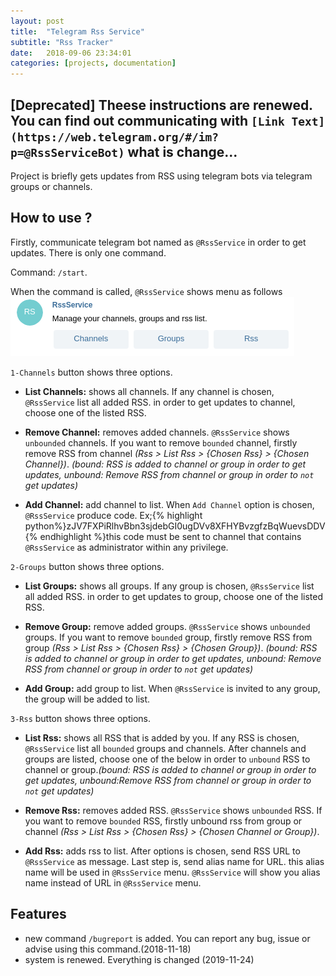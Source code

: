 ```yaml
---
layout: post
title:  "Telegram Rss Service"
subtitle: "Rss Tracker"
date:   2018-09-06 23:34:01
categories: [projects, documentation]
---
```


## [Deprecated] Theese instructions are renewed. You can find out communicating with `[Link Text](https://web.telegram.org/#/im?p=@RssServiceBot)` what is change...

Project is briefly gets updates from RSS using telegram bots via telegram groups or channels. 

## How to use ?

Firstly, communicate telegram bot named as `@RssService` in order to get updates. There is only one command.

Command: `/start`.

When the command is called, `@RssService` shows menu as follows
![start screen command](/assets/images/startScreen.jpg)

`1-Channels` button shows three options.

* **List Channels:** shows all channels. If any channel is chosen, `@RssService` list all  added RSS. in order to get updates to channel, choose one of the listed RSS.

* **Remove Channel:** removes added channels. `@RssService` shows `unbounded` channels. If you want to remove `bounded` channel, firstly remove RSS from channel *(Rss > List Rss > {Chosen Rss} > {Chosen Channel})*. *(bound: RSS is added to channel or group in order to get updates, unbound: Remove RSS from channel or group in order to `not` get updates)*

* **Add Channel:** add channel to list. When `Add Channel` option is chosen, `@RssService` produce code. Ex;{% highlight python%}zJV7FXPiRlhvBbn3sjdebGI0ugDVv8XFHYBvzgfzBqWuevsDDV{% endhighlight %}this code must be sent to channel that contains `@RssService` as administrator within any privilege.

`2-Groups` button shows three options.

* **List Groups:** shows all groups. If any group is chosen, `@RssService` list all added RSS. in order to get updates to group, choose one of the listed RSS.

* **Remove Group:** remove added groups. `@RssService` shows `unbounded` groups. If you want to remove `bounded` group, firstly remove RSS from group *(Rss > List Rss > {Chosen Rss} > {Chosen Group})*. *(bound: RSS is added to channel or group in order to get updates, unbound: Remove RSS from channel or group in order to `not` get updates)*

* **Add Group:** add group to list. When `@RssService` is invited to any group, the group will be added to list.

`3-Rss` button shows three options.

* **List Rss:** shows all RSS that is added by you. If any RSS is chosen, `@RssService` list all `bounded` groups and channels. After channels and groups are listed, choose one of the below in order to `unbound` RSS to channel or group.*(bound: RSS is added to channel or group in order to get updates, unbound:Remove RSS from channel or group in order to `not` get updates)*

* **Remove Rss:** removes added RSS. `@RssService` shows `unbounded` RSS. If you want to remove `bounded` RSS, firstly unbound rss from group or channel *(Rss > List Rss > {Chosen Rss} > {Chosen Channel or Group})*.

* **Add Rss:** adds rss to list. After options is chosen, send RSS URL to `@RssService` as message. Last step is, send alias name for URL. this alias name will be used in `@RssService` menu. `@RssService` will show you alias name instead of URL in `@RssService` menu.

## Features

* new command `/bugreport` is added. You can report any bug, issue or advise using this command.(2018-11-18)
* system is renewed. Everything is changed (2019-11-24)
